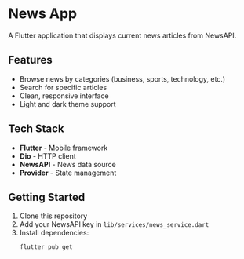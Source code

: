 # News App

A Flutter application that displays current news articles from NewsAPI.

## Features

- Browse news by categories (business, sports, technology, etc.)
- Search for specific articles
- Clean, responsive interface
- Light and dark theme support

## Tech Stack

- **Flutter** - Mobile framework
- **Dio** - HTTP client
- **NewsAPI** - News data source
- **Provider** - State management

## Getting Started

1. Clone this repository
2. Add your NewsAPI key in `lib/services/news_service.dart`
3. Install dependencies:
   ```bash
   flutter pub get
